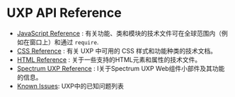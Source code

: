 # UXP API Reference

* [JavaScript Reference](reference-js/index.md) : 有关功能、类和模块的技术文件可在全球范围内（例如在窗口上）和通过 `require`.
* [CSS Reference](reference-css/index.md) : 有关 UXP 中可用的 CSS 样式和功能种类的技术文档。
* [HTML Reference](reference-html/index.md) : 关于一些支持的HTML元素和属性的技术文件。
* [Spectrum UXP Reference](reference-spectrum/index.md) : I关于Spectrum UXP Web组件小部件及其功能的信息。
* [Known Issues](known-issues.md): UXP中的已知问题列表

